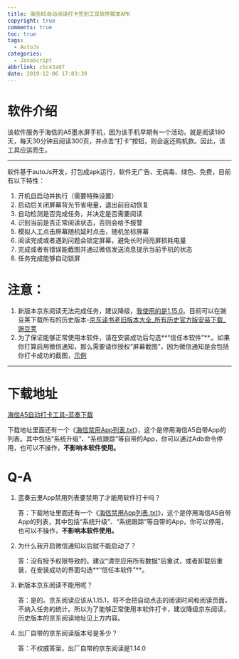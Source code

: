 ```yaml
---
title: 海信A5自动阅读打卡签到工具软件脚本APK
copyright: true
comments: true
toc: true
tags:
  - AutoJs
categories:
  - JavaScript
abbrlink: cbc43a97
date: 2019-12-06 17:03:39
---
```


# 软件介绍

该软件服务于海信的A5墨水屏手机，因为该手机早期有一个活动，就是阅读180天，每天30分钟且阅读300页，并点击“打卡”按钮，则会返还购机款。因此，该工具应运而生。

------------

软件基于autoJs开发，打包成apk运行，软件无广告、无病毒、绿色、免费，目前有以下特性：

1. 开机自启动并执行（需要特殊设置）
2. 启动后关闭屏幕背光节省电量，退出前自动恢复
3. 自动检测是否完成任务，并决定是否需要阅读
5. 识别当前是否正常阅读状态，否则会给予报警
6. 模拟人工点击屏幕随机延时点击，随机坐标屏幕
7. 阅读完成或者遇到问题会锁定屏幕，避免长时间亮屏损耗电量
8. 完成或者有错误能截图并通过微信发送消息提示当前手机的状态
8. 任务完成能够自动锁屏

# 注意：

1. 新版本京东阅读无法完成任务，建议降级，[我使用的是1.15.0](https://www.wandoujia.com/apps/7835254/history_v1150002)。目前可以在豌豆荚下载所有的历史版本-[京东读书老旧版本大全_所有历史官方版安装下载_豌豆荚](https://www.wandoujia.com/apps/7835254/history)
2. 为了保证能够正常使用本软件，请在安装成功后勾选**“信任本软件”**.。如果你打算启用微信通知，那么需要请你授权“屏幕截图”，因为微信通知是会包括你打卡成功的截图，[示例](https://i.loli.net/2019/12/19/MEQdB4sfbpx9UOc.png)

---------------

# 下载地址

[海信A5自动打卡工具-蓝奏下载](https://www.lanzous.com/b00n6ngod)

下载地址里面还有一个《[海信禁用App列表.txt](https://www.lanzous.com/i843yji)》，这个是停用海信A5自带App的列表。其中包括“系统升级”、“系统跟踪”等自带的App，你可以通过Adb命令停用，也可以不操作，**不影响本软件使用。**

# Q-A

1. 蓝奏云里App禁用列表要禁用了才能用软件打卡吗？

   答：下载地址里面还有一个《[海信禁用App列表.txt](https://www.lanzous.com/i843yji)》，这个是停用海信A5自带App的列表，其中包括“系统升级”、“系统跟踪”等自带的App，你可以停用，也可以不操作，**不影响本软件使用。**

2. 为什么我开启微信通知以后就不能启动了？

   答：没有授予权限导致的。建议“清空应用所有数据”后重试，或者卸载后重装，在安装成功的界面勾选**“信任本软件”**。

3. 新版本京东阅读不能用呢？

   答：是的。京东阅读应该从1.15.1，将不会把自动点击的阅读时间和阅读页面，不纳入任务的统计。所以为了能够正常使用本软件打卡，建议降级京东阅读，历史版本的京东阅读地址见上方内容。

4. 出厂自带的京东阅读版本号是多少？

   答：不权威答案，出厂自带的京东阅读是1.14.0

